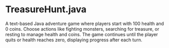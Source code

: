 # TreasureHunt.java
A text-based Java adventure game where players start with 100 health and 0 coins. Choose actions like fighting monsters, searching for treasure, or resting to manage health and coins. The game continues until the player quits or health reaches zero, displaying progress after each turn.
